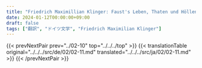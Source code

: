 ```yaml
---
title: "Friedrich Maximillian Klinger: Faust's Leben, Thaten und Höllenfahrt (1799) - 第二巻 第十一章"
date: 2024-01-12T00:00:00+09:00
draft: false
tags: ["翻訳", "ドイツ文学", "Friedrich Maximilian Klinger"]
---
```


{{< prevNextPair prev="../02-10" top="../../../top" >}}
{{< translationTable original="../../../src/de/02/02-11.md" translated="../../../src/ja/02/02-11.md" >}}
{{< /prevNextPair >}}